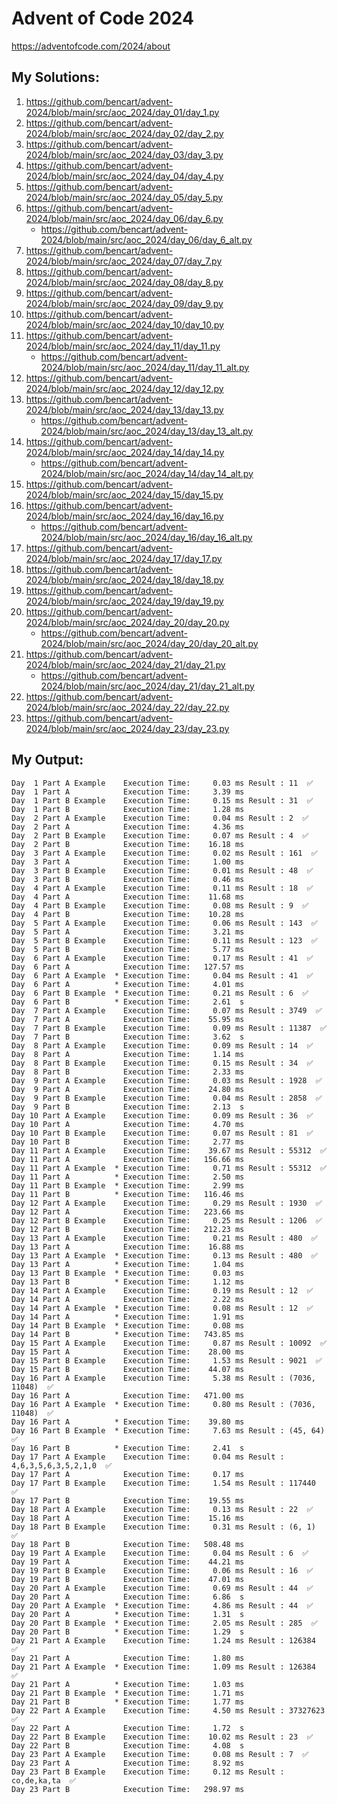 # Advent of Code 2024

https://adventofcode.com/2024/about

## My Solutions:

1. https://github.com/bencart/advent-2024/blob/main/src/aoc_2024/day_01/day_1.py
2. https://github.com/bencart/advent-2024/blob/main/src/aoc_2024/day_02/day_2.py
3. https://github.com/bencart/advent-2024/blob/main/src/aoc_2024/day_03/day_3.py
4. https://github.com/bencart/advent-2024/blob/main/src/aoc_2024/day_04/day_4.py
5. https://github.com/bencart/advent-2024/blob/main/src/aoc_2024/day_05/day_5.py
6. https://github.com/bencart/advent-2024/blob/main/src/aoc_2024/day_06/day_6.py
    - https://github.com/bencart/advent-2024/blob/main/src/aoc_2024/day_06/day_6_alt.py
7. https://github.com/bencart/advent-2024/blob/main/src/aoc_2024/day_07/day_7.py
8. https://github.com/bencart/advent-2024/blob/main/src/aoc_2024/day_08/day_8.py
9. https://github.com/bencart/advent-2024/blob/main/src/aoc_2024/day_09/day_9.py
10. https://github.com/bencart/advent-2024/blob/main/src/aoc_2024/day_10/day_10.py
11. https://github.com/bencart/advent-2024/blob/main/src/aoc_2024/day_11/day_11.py
    - https://github.com/bencart/advent-2024/blob/main/src/aoc_2024/day_11/day_11_alt.py
12. https://github.com/bencart/advent-2024/blob/main/src/aoc_2024/day_12/day_12.py
13. https://github.com/bencart/advent-2024/blob/main/src/aoc_2024/day_13/day_13.py
    - https://github.com/bencart/advent-2024/blob/main/src/aoc_2024/day_13/day_13_alt.py
14. https://github.com/bencart/advent-2024/blob/main/src/aoc_2024/day_14/day_14.py
    - https://github.com/bencart/advent-2024/blob/main/src/aoc_2024/day_14/day_14_alt.py
15. https://github.com/bencart/advent-2024/blob/main/src/aoc_2024/day_15/day_15.py
16. https://github.com/bencart/advent-2024/blob/main/src/aoc_2024/day_16/day_16.py
    - https://github.com/bencart/advent-2024/blob/main/src/aoc_2024/day_16/day_16_alt.py
17. https://github.com/bencart/advent-2024/blob/main/src/aoc_2024/day_17/day_17.py
18. https://github.com/bencart/advent-2024/blob/main/src/aoc_2024/day_18/day_18.py
19. https://github.com/bencart/advent-2024/blob/main/src/aoc_2024/day_19/day_19.py
20. https://github.com/bencart/advent-2024/blob/main/src/aoc_2024/day_20/day_20.py
    - https://github.com/bencart/advent-2024/blob/main/src/aoc_2024/day_20/day_20_alt.py
21. https://github.com/bencart/advent-2024/blob/main/src/aoc_2024/day_21/day_21.py
    - https://github.com/bencart/advent-2024/blob/main/src/aoc_2024/day_21/day_21_alt.py
22. https://github.com/bencart/advent-2024/blob/main/src/aoc_2024/day_22/day_22.py
23. https://github.com/bencart/advent-2024/blob/main/src/aoc_2024/day_23/day_23.py

## My Output:

```text
Day  1 Part A Example    Execution Time:     0.03 ms Result : 11  ✅
Day  1 Part A            Execution Time:     3.39 ms 
Day  1 Part B Example    Execution Time:     0.15 ms Result : 31  ✅
Day  1 Part B            Execution Time:     1.28 ms 
Day  2 Part A Example    Execution Time:     0.04 ms Result : 2  ✅
Day  2 Part A            Execution Time:     4.36 ms 
Day  2 Part B Example    Execution Time:     0.07 ms Result : 4  ✅
Day  2 Part B            Execution Time:    16.18 ms 
Day  3 Part A Example    Execution Time:     0.02 ms Result : 161  ✅
Day  3 Part A            Execution Time:     1.00 ms 
Day  3 Part B Example    Execution Time:     0.01 ms Result : 48  ✅
Day  3 Part B            Execution Time:     0.46 ms 
Day  4 Part A Example    Execution Time:     0.11 ms Result : 18  ✅
Day  4 Part A            Execution Time:    11.68 ms 
Day  4 Part B Example    Execution Time:     0.08 ms Result : 9  ✅
Day  4 Part B            Execution Time:    10.28 ms 
Day  5 Part A Example    Execution Time:     0.06 ms Result : 143  ✅
Day  5 Part A            Execution Time:     3.21 ms 
Day  5 Part B Example    Execution Time:     0.11 ms Result : 123  ✅
Day  5 Part B            Execution Time:     5.77 ms 
Day  6 Part A Example    Execution Time:     0.17 ms Result : 41  ✅
Day  6 Part A            Execution Time:   127.57 ms 
Day  6 Part A Example  * Execution Time:     0.04 ms Result : 41  ✅
Day  6 Part A          * Execution Time:     4.01 ms 
Day  6 Part B Example  * Execution Time:     0.21 ms Result : 6  ✅
Day  6 Part B          * Execution Time:     2.61  s 
Day  7 Part A Example    Execution Time:     0.07 ms Result : 3749  ✅
Day  7 Part A            Execution Time:    55.95 ms 
Day  7 Part B Example    Execution Time:     0.09 ms Result : 11387  ✅
Day  7 Part B            Execution Time:     3.62  s 
Day  8 Part A Example    Execution Time:     0.09 ms Result : 14  ✅
Day  8 Part A            Execution Time:     1.14 ms 
Day  8 Part B Example    Execution Time:     0.15 ms Result : 34  ✅
Day  8 Part B            Execution Time:     2.33 ms 
Day  9 Part A Example    Execution Time:     0.03 ms Result : 1928  ✅
Day  9 Part A            Execution Time:    24.80 ms 
Day  9 Part B Example    Execution Time:     0.04 ms Result : 2858  ✅
Day  9 Part B            Execution Time:     2.13  s 
Day 10 Part A Example    Execution Time:     0.09 ms Result : 36  ✅
Day 10 Part A            Execution Time:     4.70 ms 
Day 10 Part B Example    Execution Time:     0.07 ms Result : 81  ✅
Day 10 Part B            Execution Time:     2.77 ms 
Day 11 Part A Example    Execution Time:    39.67 ms Result : 55312  ✅
Day 11 Part A            Execution Time:   156.66 ms 
Day 11 Part A Example  * Execution Time:     0.71 ms Result : 55312  ✅
Day 11 Part A          * Execution Time:     2.50 ms 
Day 11 Part B Example  * Execution Time:     2.99 ms 
Day 11 Part B          * Execution Time:   116.46 ms 
Day 12 Part A Example    Execution Time:     0.29 ms Result : 1930  ✅
Day 12 Part A            Execution Time:   223.66 ms 
Day 12 Part B Example    Execution Time:     0.25 ms Result : 1206  ✅
Day 12 Part B            Execution Time:   212.23 ms 
Day 13 Part A Example    Execution Time:     0.21 ms Result : 480  ✅
Day 13 Part A            Execution Time:    16.88 ms 
Day 13 Part A Example  * Execution Time:     0.13 ms Result : 480  ✅
Day 13 Part A          * Execution Time:     1.04 ms 
Day 13 Part B Example  * Execution Time:     0.03 ms 
Day 13 Part B          * Execution Time:     1.12 ms 
Day 14 Part A Example    Execution Time:     0.19 ms Result : 12  ✅
Day 14 Part A            Execution Time:     2.22 ms 
Day 14 Part A Example  * Execution Time:     0.08 ms Result : 12  ✅
Day 14 Part A          * Execution Time:     1.91 ms 
Day 14 Part B Example  * Execution Time:     0.08 ms 
Day 14 Part B          * Execution Time:   743.85 ms 
Day 15 Part A Example    Execution Time:     0.87 ms Result : 10092  ✅
Day 15 Part A            Execution Time:    28.00 ms 
Day 15 Part B Example    Execution Time:     1.53 ms Result : 9021  ✅
Day 15 Part B            Execution Time:    44.07 ms 
Day 16 Part A Example    Execution Time:     5.38 ms Result : (7036, 11048)  ✅
Day 16 Part A            Execution Time:   471.00 ms 
Day 16 Part A Example  * Execution Time:     0.80 ms Result : (7036, 11048)  ✅
Day 16 Part A          * Execution Time:    39.80 ms 
Day 16 Part B Example  * Execution Time:     7.63 ms Result : (45, 64)  ✅
Day 16 Part B          * Execution Time:     2.41  s 
Day 17 Part A Example    Execution Time:     0.04 ms Result : 4,6,3,5,6,3,5,2,1,0  ✅
Day 17 Part A            Execution Time:     0.17 ms 
Day 17 Part B Example    Execution Time:     1.54 ms Result : 117440  ✅
Day 17 Part B            Execution Time:    19.55 ms 
Day 18 Part A Example    Execution Time:     0.13 ms Result : 22  ✅
Day 18 Part A            Execution Time:    15.16 ms 
Day 18 Part B Example    Execution Time:     0.31 ms Result : (6, 1)  ✅
Day 18 Part B            Execution Time:   508.48 ms 
Day 19 Part A Example    Execution Time:     0.04 ms Result : 6  ✅
Day 19 Part A            Execution Time:    44.21 ms 
Day 19 Part B Example    Execution Time:     0.06 ms Result : 16  ✅
Day 19 Part B            Execution Time:    47.01 ms 
Day 20 Part A Example    Execution Time:     0.69 ms Result : 44  ✅
Day 20 Part A            Execution Time:     6.86  s 
Day 20 Part A Example  * Execution Time:     4.86 ms Result : 44  ✅
Day 20 Part A          * Execution Time:     1.31  s 
Day 20 Part B Example  * Execution Time:     2.05 ms Result : 285  ✅
Day 20 Part B          * Execution Time:     1.29  s 
Day 21 Part A Example    Execution Time:     1.24 ms Result : 126384  ✅
Day 21 Part A            Execution Time:     1.80 ms 
Day 21 Part A Example  * Execution Time:     1.09 ms Result : 126384  ✅
Day 21 Part A          * Execution Time:     1.03 ms 
Day 21 Part B Example  * Execution Time:     1.71 ms 
Day 21 Part B          * Execution Time:     1.77 ms 
Day 22 Part A Example    Execution Time:     4.50 ms Result : 37327623  ✅
Day 22 Part A            Execution Time:     1.72  s 
Day 22 Part B Example    Execution Time:    10.02 ms Result : 23  ✅
Day 22 Part B            Execution Time:     4.08  s 
Day 23 Part A Example    Execution Time:     0.08 ms Result : 7  ✅
Day 23 Part A            Execution Time:     8.92 ms 
Day 23 Part B Example    Execution Time:     0.12 ms Result : co,de,ka,ta  ✅
Day 23 Part B            Execution Time:   298.97 ms 
```


